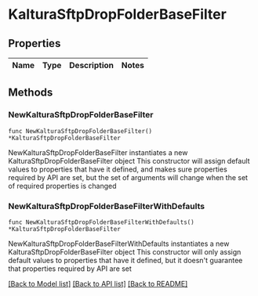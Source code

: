 # KalturaSftpDropFolderBaseFilter

## Properties

Name | Type | Description | Notes
------------ | ------------- | ------------- | -------------

## Methods

### NewKalturaSftpDropFolderBaseFilter

`func NewKalturaSftpDropFolderBaseFilter() *KalturaSftpDropFolderBaseFilter`

NewKalturaSftpDropFolderBaseFilter instantiates a new KalturaSftpDropFolderBaseFilter object
This constructor will assign default values to properties that have it defined,
and makes sure properties required by API are set, but the set of arguments
will change when the set of required properties is changed

### NewKalturaSftpDropFolderBaseFilterWithDefaults

`func NewKalturaSftpDropFolderBaseFilterWithDefaults() *KalturaSftpDropFolderBaseFilter`

NewKalturaSftpDropFolderBaseFilterWithDefaults instantiates a new KalturaSftpDropFolderBaseFilter object
This constructor will only assign default values to properties that have it defined,
but it doesn't guarantee that properties required by API are set


[[Back to Model list]](../README.md#documentation-for-models) [[Back to API list]](../README.md#documentation-for-api-endpoints) [[Back to README]](../README.md)


